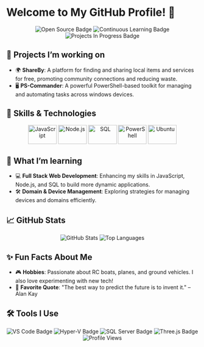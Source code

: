 <!-- Your GitHub username is Mr3ENTLEY -->

# Welcome to My GitHub Profile! 👋

<div align="center">
  <img src="https://img.shields.io/badge/Open%20Source-%E2%9C%94%EF%B8%8F-blue?style=for-the-badge" alt="Open Source Badge">
  <img src="https://img.shields.io/badge/Continuous%20Learning-%E2%9C%85-green?style=for-the-badge" alt="Continuous Learning Badge">
  <img src="https://img.shields.io/badge/Projects-In%20Progress-yellow?style=for-the-badge" alt="Projects In Progress Badge">
</div>

## 🔭 Projects I’m working on
- 🌍 **ShareBy**: A platform for finding and sharing local items and services for free, promoting community connections and reducing waste.
- 🖥️ **PS-Commander**: A powerful PowerShell-based toolkit for managing and automating tasks across windows devices.

## 🚀 Skills & Technologies
<div align="center">
  <img src="https://upload.wikimedia.org/wikipedia/commons/9/99/Unofficial_JavaScript_logo_2.svg" width="75" height="50" alt="JavaScript">
  <img src="https://upload.wikimedia.org/wikipedia/commons/d/d9/Node.js_logo.svg" width="75" height="50" alt="Node.js">
  <img src="https://upload.wikimedia.org/wikipedia/commons/8/87/Sql_data_base_with_logo.png" width="75" height="50" alt="SQL">
  <img src="https://raw.githubusercontent.com/PowerShell/PowerShell/master/assets/Powershell_256.png" width="75" height="50" alt="PowerShell">
  <img src="https://upload.wikimedia.org/wikipedia/commons/a/ab/Logo-ubuntu_cof-orange-hex.svg" width="75" height="50" alt="Ubuntu">
</div>

## 🌱 What I’m learning
- 💻 **Full Stack Web Development**: Enhancing my skills in JavaScript, Node.js, and SQL to build more dynamic applications.
- 🛠️ **Domain & Device Management**: Exploring strategies for managing devices and domains efficiently.

## 📈 GitHub Stats
<div align="center">
  <img src="https://github-readme-stats.vercel.app/api?username=Mr3ENTLEY&show_icons=true&theme=radical" alt="GitHub Stats">
  <img src="https://github-readme-stats.vercel.app/api/top-langs/?username=Mr3ENTLEY&layout=compact&theme=radical" alt="Top Languages">
</div>

## ✨ Fun Facts About Me
- 🎮 **Hobbies**: Passionate about RC boats, planes, and ground vehicles. I also love experimenting with new tech!
- 🌱 **Favorite Quote**: "The best way to predict the future is to invent it." – Alan Kay

## 🛠️ Tools I Use
<div align="center">
  <img src="https://img.shields.io/badge/VS%20Code-007ACC?style=for-the-badge&logo=visual%20studio%20code&logoColor=white" alt="VS Code Badge">
  <img src="https://img.shields.io/badge/Hyper--V-0078D7?style=for-the-badge&logo=windows&logoColor=white" alt="Hyper-V Badge">
  <img src="https://img.shields.io/badge/SQL%20Server-CC2927?style=for-the-badge&logo=microsoft-sql-server&logoColor=white" alt="SQL Server Badge">
  <img src="https://img.shields.io/badge/Three.js-000000?style=for-the-badge&logo=three.js&logoColor=white" alt="Three.js Badge">
</div>

<div align="center">
  <img src="https://komarev.com/ghpvc/?username=Mr3ENTLEY&color=blue" alt="Profile Views">
</div>
